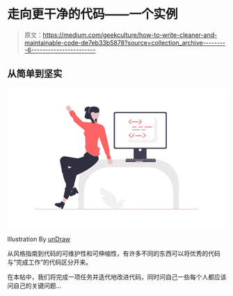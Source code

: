 # 走向更干净的代码——一个实例

> 原文：<https://medium.com/geekculture/how-to-write-cleaner-and-maintainable-code-de7eb33b5878?source=collection_archive---------6----------------------->

## 从简单到坚实

![](img/5e535055573cf35bde6a0413cc9374eb.png)

Illustration By [unDraw](https://undraw.co/illustrations)

从风格指南到代码的可维护性和可伸缩性，有许多不同的东西可以将优秀的代码与“完成工作”的代码区分开来。

在本帖中，我们将完成一项任务并迭代地改进代码，同时问自己一些每个人都应该问自己的关键问题…